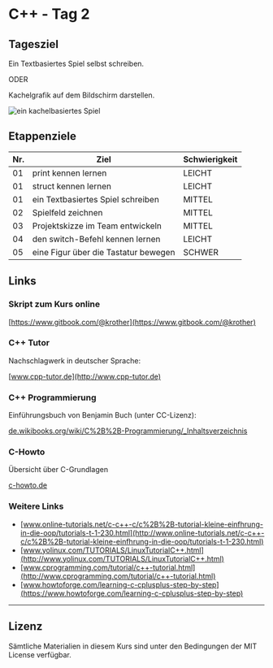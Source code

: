 
# C++ - Tag 2

## Tagesziel

Ein Textbasiertes Spiel selbst schreiben.

ODER

Kachelgrafik auf dem Bildschirm darstellen.

![ein kachelbasiertes Spiel](03_projektskizze/bilder/fruit.png)

## Etappenziele

| Nr. | Ziel           | Schwierigkeit |
|-----|----------------|---------------|
| 01  | print kennen lernen | LEICHT  |
| 01  | struct kennen lernen | LEICHT  |
| 01  | ein Textbasiertes Spiel schreiben | MITTEL |
| 02  | Spielfeld zeichnen | MITTEL |
| 03  | Projektskizze im Team entwickeln | MITTEL |
| 04  | den switch-Befehl kennen lernen | LEICHT | 
| 05  | eine Figur über die Tastatur bewegen | SCHWER | 



## Links

### Skript zum Kurs online

[https://www.gitbook.com/@krother](https://www.gitbook.com/@krother)

### C++ Tutor

Nachschlagwerk in deutscher Sprache:

[www.cpp-tutor.de](http://www.cpp-tutor.de)

### C++ Programmierung

Einführungsbuch von Benjamin Buch (unter CC-Lizenz):

[de.wikibooks.org/wiki/C%2B%2B-Programmierung/_Inhaltsverzeichnis](https://de.wikibooks.org/wiki/C%2B%2B-Programmierung/_Inhaltsverzeichnis)

### C-Howto

Übersicht über C-Grundlagen

[c-howto.de](http://c-howto.de)

### Weitere Links

* [www.online-tutorials.net/c-c++-c/c%2B%2B-tutorial-kleine-einfhrung-in-die-oop/tutorials-t-1-230.html](http://www.online-tutorials.net/c-c++-c/c%2B%2B-tutorial-kleine-einfhrung-in-die-oop/tutorials-t-1-230.html)
* [www.yolinux.com/TUTORIALS/LinuxTutorialC++.html](http://www.yolinux.com/TUTORIALS/LinuxTutorialC++.html)
* [www.cprogramming.com/tutorial/c++-tutorial.html](http://www.cprogramming.com/tutorial/c++-tutorial.html)
* [www.howtoforge.com/learning-c-cplusplus-step-by-step](https://www.howtoforge.com/learning-c-cplusplus-step-by-step)

----

## Lizenz

Sämtliche Materialien in diesem Kurs sind unter den Bedingungen der MIT License verfügbar.

